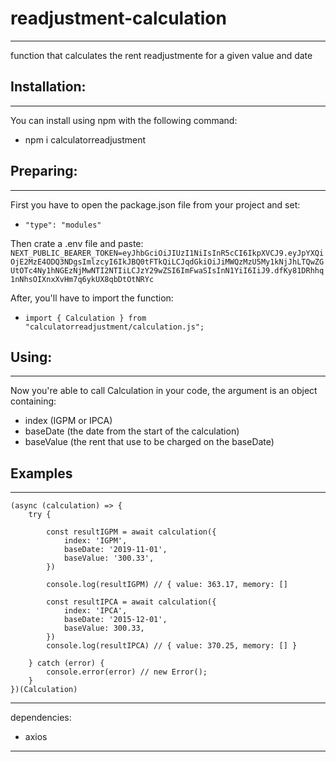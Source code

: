 # readjustment-calculation
-----------------------------------------------------------------

function that calculates the rent readjustmente for a given value and date

## Installation:
-----------------------------------------------------------------

You can install using npm with the following command:
- npm i calculatorreadjustment

## Preparing:
-----------------------------------------------------------------

First you have to open the package.json file from your project and set:
- ` "type": "modules" `

Then crate a .env file and paste:
``` NEXT_PUBLIC_BEARER_TOKEN=eyJhbGciOiJIUzI1NiIsInR5cCI6IkpXVCJ9.eyJpYXQiOjE2MzE4ODQ3NDgsImlzcyI6IkJBQ0tFTkQiLCJqdGkiOiJiMWQzMzU5My1kNjJhLTQwZGUtOTc4Ny1hNGEzNjMwNTI2NTIiLCJzY29wZSI6ImFwaSIsInN1YiI6IiJ9.dfKy81DRhhq1nNhsOIXnxXvHm7q6ykUX8qbDtOtNRYc ```

After, you'll have to import the function:

- ```import { Calculation } from "calculatorreadjustment/calculation.js";```

## Using:
-----------------------------------------------------------------
Now you're able to call Calculation in your code, the argument is an object containing:
- index (IGPM or IPCA)
- baseDate (the date from the start of the calculation)
- baseValue (the rent that use to be charged on the baseDate)

## Examples
-----------------------------------------------------------------

```
(async (calculation) => {
    try {

        const resultIGPM = await calculation({
            index: 'IGPM',
            baseDate: '2019-11-01',
            baseValue: '300.33',
        })
        
        console.log(resultIGPM) // { value: 363.17, memory: []

        const resultIPCA = await calculation({
            index: 'IPCA',
            baseDate: '2015-12-01',
            baseValue: 300.33,
        })
        console.log(resultIPCA) // { value: 370.25, memory: [] }

    } catch (error) {
        console.error(error) // new Error();
    }
})(Calculation)
```


-----------------------------------------------------------------
dependencies: 
- axios
-----------------------------------------------------------------
